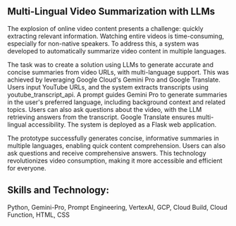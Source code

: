 ## Multi-Lingual Video Summarization with LLMs
 

The explosion of online video content presents a challenge: quickly extracting relevant information. Watching entire videos is time-consuming, especially for non-native speakers. To address this, a system was developed to automatically summarize video content in multiple languages.

 

The task was to create a solution using LLMs to generate accurate and concise summaries from video URLs, with multi-language support. This was achieved by leveraging Google Cloud's Gemini Pro and Google Translate. Users input YouTube URLs, and the system extracts transcripts using youtube_transcript_api. A prompt guides Gemini Pro to generate summaries in the user's preferred language, including background context and related topics. Users can also ask questions about the video, with the LLM retrieving answers from the transcript. Google Translate ensures multi-lingual accessibility. The system is deployed as a Flask web application.

 

The prototype successfully generates concise, informative summaries in multiple languages, enabling quick content comprehension. Users can also ask questions and receive comprehensive answers. This technology revolutionizes video consumption, making it more accessible and efficient for everyone.

## **Skills and Technology:** 
Python, Gemini-Pro, Prompt Engineering, VertexAI, GCP, Cloud Build, Cloud Function, HTML, CSS
